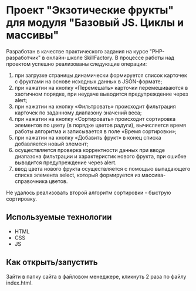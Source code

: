 # Проект "Экзотические фрукты" для модуля "Базовый JS. Циклы и массивы"

Разработан в качестве практического задания на курсе "PHP-разработчик" в онлайн-школе SkillFactory.
В процессе работы над проектом успешно реализованы следующие операции:
1) при загрузке страницы динамически формируется список карточек с фруктами на основе исходных данных в JSON-формате;
2) при нажатии на кнопку «Перемешать» карточки перемешиваются в хаотичном порядке, при неудаче выводится предупреждение через alert;
3) при нажатии на кнопку «Фильтровать» происходит фильтрация карточек по заданному диапазону значений веса;
4) при нажатии на кнопку «Сортировать» происходит сортировка элементов по цвету (в порядке цветов радуги), вычисляется время работы алгоритма и записывается в поле «Время сортировки»;
5) при нажатии на кнопку «Добавить фрукт» в конец списка добавляется новый элемент;
6) осуществляется проверка корректности данных при вводе диапазона фильтрации и характеристик нового фрукта, при ошибке выводится предупреждение через alert.
7) ввод цвета нового фрукта осуществляется с помощью выпадающего списка элемента select, который формируется из массива-справочника цветов.

Не удалось реализовать второй алгоритм сортировки - быструю сортировку.

## Используемые технологии

* HTML
* CSS 
* JS

## Как открыть/запустить

Зайти в папку сайта в файловом менеджере, кликнуть 2 раза по файлу index.html.
